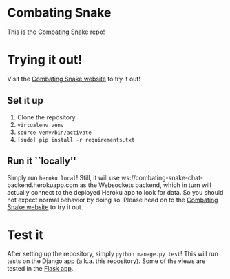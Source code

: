 # Combating Snake

This is the Combating Snake repo!

# Trying it out!
Visit the [Combating Snake website](https://combating-snake.herokuapp.com/) to try it out!

## Set it up
1. Clone the repository
2. `virtualenv venv`
3. `source venv/bin/activate`
4. `[sudo] pip install -r requirements.txt`

## Run it ``locally''
Simply run `heroku local`! Still, it will use
ws://combating-snake-chat-backend.herokuapp.com as the Websockets backend, which
in turn will actually connect to the deployed Heroku app to look for data. So you
should not expect normal behavior by doing so. Please head on to the
[Combating Snake website](https://combating-snake.herokuapp.com/) to try it out.

# Test it
After setting up the repository, simply `python manage.py test`!
This will run tests on the Django app (a.k.a. this repository). Some of the views
are tested in the [Flask app](/jacky8hyf/CombatingSnakeChatBackend).